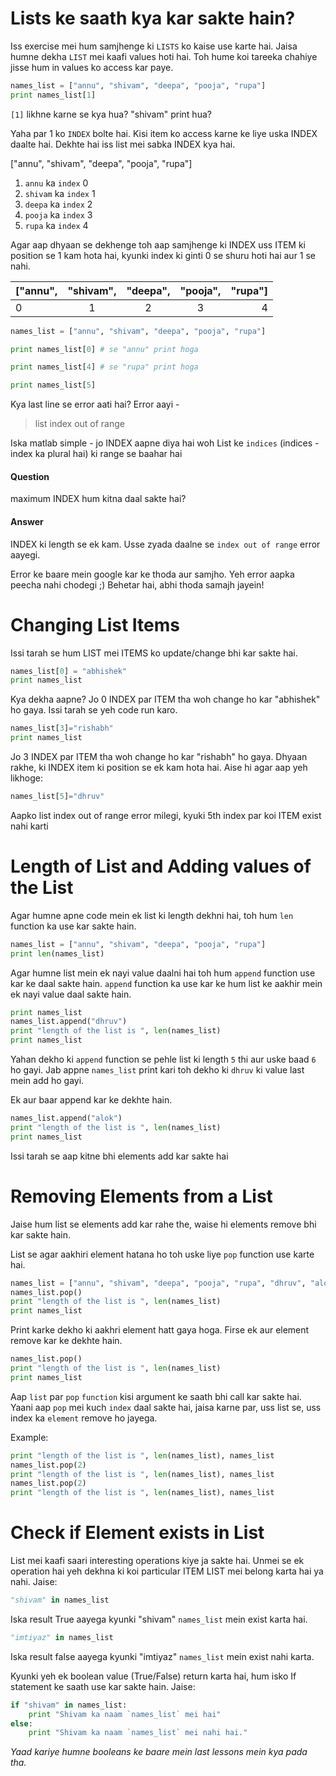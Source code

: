 # Lists ke saath kya kar sakte hain?

Iss exercise mei hum samjhenge ki `LISTS` ko kaise use karte hai. Jaisa humne dekha `LIST` mei kaafi values hoti hai. Toh hume koi tareeka chahiye jisse hum in values ko access kar paye.

```python
names_list = ["annu", "shivam", "deepa", "pooja", "rupa"]
print names_list[1]
```

`[1]` likhne karne se kya hua? "shivam" print hua? 

Yaha par 1 ko `INDEX` bolte hai. Kisi item ko access karne ke liye uska INDEX daalte hai. Dekhte hai iss list mei sabka INDEX kya hai.

["annu", "shivam", "deepa", "pooja", "rupa"]

1. `annu` ka `index` 0
2. `shivam` ka `index` 1
3. `deepa` ka `index` 2
4. `pooja` ka `index` 3
5. `rupa` ka `index` 4

Agar aap dhyaan se dekhenge toh aap samjhenge ki INDEX uss ITEM ki position se 1 kam hota hai, kyunki index ki ginti 0 se shuru hoti hai aur 1 se nahi.

|["annu",  | "shivam",  | "deepa",  | "pooja",   | "rupa"] |
|----------|:----------:|:---------:|:----------:|--------:|
| 0        | 	1       | 2         | 3          | 4       |

```python
names_list = ["annu", "shivam", "deepa", "pooja", "rupa"]

print names_list[0] # se "annu" print hoga

print names_list[4] # se "rupa" print hoga

print names_list[5]
```

Kya last line se error aati hai? Error aayi - 

> list index out of range

Iska matlab simple - jo INDEX aapne diya hai woh List ke `indices` (indices - index ka plural hai) ki range se baahar hai

#### Question
maximum INDEX hum kitna daal sakte hai? 

#### Answer
INDEX ki length se ek kam. Usse zyada daalne se `index out of range` error aayegi.

Error ke baare mein google kar ke thoda aur samjho. Yeh error aapka peecha nahi chodegi ;) Behetar hai, abhi thoda samajh jayein!

# Changing List Items

Issi tarah se hum LIST mei ITEMS ko update/change bhi kar sakte hai.

```python
names_list[0] = "abhishek"
print names_list
```

Kya dekha aapne? Jo 0 INDEX par ITEM tha woh change ho kar "abhishek" ho gaya. Issi tarah se yeh code run karo.

```python
names_list[3]="rishabh"
print names_list
```

Jo 3 INDEX par ITEM tha woh change ho kar "rishabh" ho gaya. Dhyaan rakhe, ki INDEX item ki position se ek kam hota hai. Aise hi agar aap yeh likhoge:

```python
names_list[5]="dhruv"
```

Aapko list index out of range error milegi, kyuki 5th index par koi ITEM exist nahi karti

# Length of List and Adding values of the List

Agar humne apne code mein ek list ki length dekhni hai, toh hum `len` function ka use kar sakte hain.

```python
names_list = ["annu", "shivam", "deepa", "pooja", "rupa"]
print len(names_list)
```

Agar humne list mein ek nayi value daalni hai toh hum `append` function use kar ke daal sakte hain. `append` function ka use kar ke hum list ke aakhir mein ek nayi value daal sakte hain.

```python
print names_list
names_list.append("dhruv")
print "length of the list is ", len(names_list)
print names_list
```

Yahan dekho ki `append` function se pehle list ki length `5` thi aur uske baad `6` ho gayi. Jab appne `names_list` print kari toh dekho ki `dhruv` ki value last mein add ho gayi.

Ek aur baar append kar ke dekhte hain.

```python
names_list.append("alok")
print "length of the list is ", len(names_list)
print names_list
```

Issi tarah se aap kitne bhi elements add kar sakte hai

# Removing Elements from a List

Jaise hum list se elements add kar rahe the, waise hi elements remove bhi kar sakte hain.

List se agar aakhiri element hatana ho toh uske liye `pop` function use karte hai.

```python
names_list = ["annu", "shivam", "deepa", "pooja", "rupa", "dhruv", "alok"]
names_list.pop()
print "length of the list is ", len(names_list)
print names_list
```

Print karke dekho ki aakhri element hatt gaya hoga. Firse ek aur element remove kar ke dekhte hain.

```python
names_list.pop()
print "length of the list is ", len(names_list)
print names_list
```

Aap `list` par `pop` `function` kisi argument ke saath bhi call kar sakte hai. Yaani aap `pop` mei kuch `index` daal sakte hai, jaisa karne par, uss list se, uss index ka `element` remove ho jayega. 

Example:

```python
print "length of the list is ", len(names_list), names_list
names_list.pop(2)
print "length of the list is ", len(names_list), names_list
names_list.pop(2)
print "length of the list is ", len(names_list), names_list
```

# Check if Element exists in List

List mei kaafi saari interesting operations kiye ja sakte hai. Unmei se ek operation hai yeh dekhna ki koi particular ITEM LIST mei belong karta hai ya nahi. Jaise:

```python
"shivam" in names_list
```

Iska result True aayega kyunki "shivam" `names_list` mein exist karta hai.

```python
"imtiyaz" in names_list
```

Iska result false aayega kyunki "imtiyaz" `names_list` mein exist nahi karta.

Kyunki yeh ek boolean value (True/False) return karta hai, hum isko If statement ke saath use kar sakte hain. Jaise:

```python
if "shivam" in names_list:
	print "Shivam ka naam `names_list` mei hai"
else:
	print "Shivam ka naam `names_list` mei nahi hai."
```

*Yaad kariye humne booleans ke baare mein last lessons mein kya pada tha.*